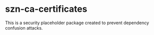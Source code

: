 # szn-ca-certificates

This is a security placeholder package created to prevent dependency confusion attacks.